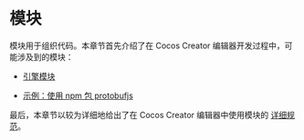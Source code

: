 # 模块

模块用于组织代码。本章节首先介绍了在 Cocos Creator 编辑器开发过程中，可能涉及到的模块：

- [引擎模块](./engine.md)

- [示例：使用 npm 包 protobufjs](./example-protobufjs.md)

最后，本章节以较为详细地给出了在 Cocos Creator 编辑器中使用模块的 [详细规范](./spec.md)。
